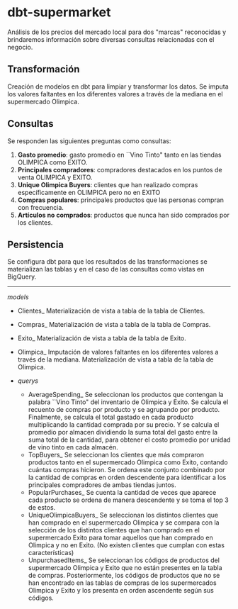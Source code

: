 # dbt-supermarket

Análisis de los precios del mercado local para dos "marcas" reconocidas y brindaremos información sobre diversas consultas relacionadas con el negocio.

## Transformación
Creación de modelos en dbt para limpiar y transformar los datos. Se imputa los valores faltantes en los diferentes valores a través de la mediana en el supermercado Olimpica.

## Consultas
Se responden las siguientes preguntas como consultas:
1. **Gasto promedio**: gasto promedio en ``Vino Tinto" tanto en las tiendas OLIMPICA como EXITO.
2. **Principales compradores**: compradores destacados en los puntos de venta OLIMPICA y EXITO.
3. **Unique Olimpica Buyers**: clientes que han realizado compras específicamente en OLIMPICA pero no en EXITO
4. **Compras populares**: principales productos que las personas compran con frecuencia.
5. **Artículos no comprados**: productos que nunca han sido comprados por los clientes.

## Persistencia
Se configura dbt para que los resultados de las transformaciones se materializan las tablas y en el caso de las consultas como vistas en BigQuery.

----

_models_

- Clientes_
    Materialización de vista a tabla de la tabla de Clientes.
- Compras_
    Materialización de vista a tabla de la tabla de Compras.
- Exito_
    Materialización de vista a tabla de la tabla de Exito.
- Olimpica_
    Imputación de valores faltantes en los diferentes valores a través de la mediana.
    Materialización de vista a tabla de la tabla de Olimpica.

- _querys_
    - AverageSpending_
        Se seleccionan los productos que contengan la palabra ``Vino Tinto" del inventario de Olimpica y Exito. Se calcula el recuento de compras por producto y se agrupando por producto. Finalmente, se calcula el total gastado en cada producto multiplicando la cantidad comprada por su precio. Y se calcula el promedio por almacen dividiendo la suma total del gasto entre la suma total de la cantidad, para obtener el costo promedio por unidad de vino tinto en cada almacén.
    - TopBuyers_
        Se seleccionan los clientes que más compraron productos tanto en el supermercado Olimpica como Exito, contando cuántas compras hicieron. Se ordena este conjunto combinado por la cantidad de compras en orden descendente para identificar a los principales compradores de ambas tiendas juntos.
    - PopularPurchases_
        Se cuenta la cantidad de veces que aparece cada producto se ordena de manera descendente y se toma el top 3 de estos.
    - UniqueOlimpicaBuyers_
        Se seleccionan los distintos clientes que han comprado en el supermercado Olimpica y se compara con la selección de los distintos clientes que han comprado en el supermercado Exito para tomar aquellos que han comprado en Olimpica y no en Exito. (No existen clientes que cumplan con estas características)
    - UnpurchasedItems_
        Se seleccionan los códigos de productos del supermercado Olimpica y Exito que no están presentes en la tabla de compras. Posteriormente, los códigos de productos que no se han encontrado en las tablas de compras de los supermercados Olimpica y Exito y los presenta en orden ascendente según sus códigos.
